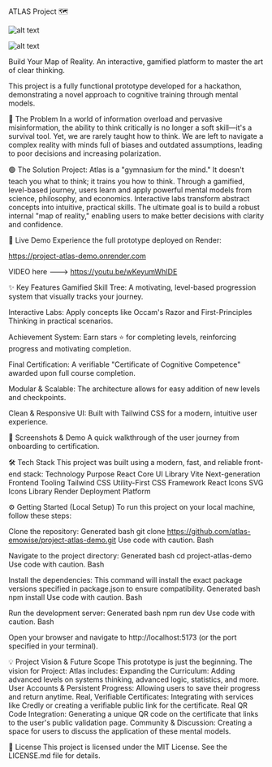 ATLAS Project 🗺️

![alt text](https://img.shields.io/badge/status-hackathon_prototype-success.svg)

![alt text](https://img.shields.io/badge/license-MIT-blue.svg)


Build Your Map of Reality. An interactive, gamified platform to master the art of clear thinking.



This project is a fully functional prototype developed for a hackathon, demonstrating a novel approach to cognitive training through mental models.



🔴 The Problem
In a world of information overload and pervasive misinformation, the ability to think critically is no longer a soft skill—it's a survival tool. 
Yet, we are rarely taught how to think. We are left to navigate a complex reality with minds full of biases and outdated assumptions, 
leading to poor decisions and increasing polarization.


🟢 The Solution
Project: Atlas is a "gymnasium for the mind." It doesn't teach you what to think; it trains you how to think.
Through a gamified, level-based journey, users learn and apply powerful mental models from science, philosophy, and economics. 
Interactive labs transform abstract concepts into intuitive, practical skills. The ultimate goal is to build a robust internal "map of reality,"
 enabling users to make better decisions with clarity and confidence.


🚀 Live Demo
Experience the full prototype deployed on Render:

https://project-atlas-demo.onrender.com

VIDEO here ---> https://youtu.be/wKeyumWhIDE


✨ Key Features
Gamified Skill Tree: A motivating, level-based progression system that visually tracks your journey.

Interactive Labs: Apply concepts like Occam's Razor and First-Principles Thinking in practical scenarios.

Achievement System: Earn stars ⭐ for completing levels, reinforcing progress and motivating completion.

Final Certification: A verifiable "Certificate of Cognitive Competence" awarded upon full course completion.

Modular & Scalable: The architecture allows for easy addition of new levels and checkpoints.

Clean & Responsive UI: Built with Tailwind CSS for a modern, intuitive user experience.


📸 Screenshots & Demo
A quick walkthrough of the user journey from onboarding to certification.



	
🛠️ Tech Stack
This project was built using a modern, fast, and reliable front-end stack:
Technology	Purpose
React	Core UI Library
Vite	Next-generation Frontend Tooling
Tailwind CSS	Utility-First CSS Framework
React Icons	SVG Icons Library
Render	Deployment Platform



⚙️ Getting Started (Local Setup)
To run this project on your local machine, follow these steps:

Clone the repository:
Generated bash
git clone https://github.com/atlas-emowise/project-atlas-demo.git
Use code with caution.
Bash

Navigate to the project directory:
Generated bash
cd project-atlas-demo
Use code with caution.
Bash

Install the dependencies:
This command will install the exact package versions specified in package.json to ensure compatibility.
Generated bash
npm install
Use code with caution.
Bash

Run the development server:
Generated bash
npm run dev
Use code with caution.
Bash

Open your browser and navigate to http://localhost:5173 (or the port specified in your terminal).

💡 Project Vision & Future Scope
This prototype is just the beginning. The vision for Project: Atlas includes:
Expanding the Curriculum: Adding advanced levels on systems thinking, advanced logic, statistics, and more.
User Accounts & Persistent Progress: Allowing users to save their progress and return anytime.
Real, Verifiable Certificates: Integrating with services like Credly or creating a verifiable public link for the certificate.
Real QR Code Integration: Generating a unique QR code on the certificate that links to the user's public validation page.
Community & Discussion: Creating a space for users to discuss the application of these mental models.


📄 License
This project is licensed under the MIT License. See the LICENSE.md file for details.
